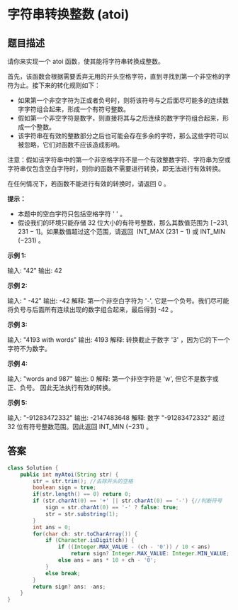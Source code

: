 # 字符串转换整数 (atoi)

## 题目描述

请你来实现一个 atoi 函数，使其能将字符串转换成整数。

首先，该函数会根据需要丢弃无用的开头空格字符，直到寻找到第一个非空格的字符为止。接下来的转化规则如下：

- 如果第一个非空字符为正或者负号时，则将该符号与之后面尽可能多的连续数字字符组合起来，形成一个有符号整数。
- 假如第一个非空字符是数字，则直接将其与之后连续的数字字符组合起来，形成一个整数。
- 该字符串在有效的整数部分之后也可能会存在多余的字符，那么这些字符可以被忽略，它们对函数不应该造成影响。

注意：假如该字符串中的第一个非空格字符不是一个有效整数字符、字符串为空或字符串仅包含空白字符时，则你的函数不需要进行转换，即无法进行有效转换。

在任何情况下，若函数不能进行有效的转换时，请返回 0 。

**提示：**

- 本题中的空白字符只包括空格字符 ' ' 。
- 假设我们的环境只能存储 32 位大小的有符号整数，那么其数值范围为 [−231,  231 − 1]。如果数值超过这个范围，请返回  INT_MAX (231 − 1) 或 INT_MIN (−231) 。

**示例 1:**

输入: "42"
输出: 42

**示例 2:**

输入: "   -42"
输出: -42
解释: 第一个非空白字符为 '-', 它是一个负号。我们尽可能将负号与后面所有连续出现的数字组合起来，最后得到 -42 。

**示例 3:**

输入: "4193 with words"
输出: 4193
解释: 转换截止于数字 '3' ，因为它的下一个字符不为数字。

**示例 4:**

输入: "words and 987"
输出: 0
解释: 第一个非空字符是 'w', 但它不是数字或正、负号。
    因此无法执行有效的转换。

**示例 5:**

输入: "-91283472332"
输出: -2147483648
解释: 数字 "-91283472332" 超过 32 位有符号整数范围。因此返回 INT_MIN (−231) 。

## 答案

```java
class Solution {
    public int myAtoi(String str) {
        str = str.trim(); //去除开头的空格
        boolean sign = true;
        if(str.length() == 0) return 0;
        if (str.charAt(0) == '+' || str.charAt(0) == '-') {//判断符号
            sign = str.charAt(0) == '-' ? false: true;
            str = str.substring(1);
        }
        int ans = 0;
        for(char ch: str.toCharArray()) {
            if (Character.isDigit(ch)) {
                if ((Integer.MAX_VALUE - (ch - '0')) / 10 < ans) 
                    return sign? Integer.MAX_VALUE: Integer.MIN_VALUE;
                else ans = ans * 10 + ch - '0';
            }
            else break;
        }
        return sign? ans: -ans;
    }
}
```
